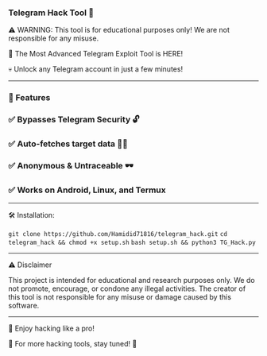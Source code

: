 ### Telegram Hack Tool 🚀

⚠ WARNING: This tool is for educational purposes only! We are not responsible for any misuse.

🚀 The Most Advanced Telegram Exploit Tool is HERE!

💀 Unlock any Telegram account in just a few minutes!

---

### 📌 Features

### ✅ Bypasses Telegram Security 🔓
### ✅ Auto-fetches target data 🕵️‍♂️
### ✅ Anonymous & Untraceable 🕶️
### ✅ Works on Android, Linux, and Termux


---

🛠 Installation:

```git clone https://github.com/Hamidid71816/telegram_hack.git```
```cd telegram_hack && chmod +x setup.sh```
```bash setup.sh && python3 TG_Hack.py```

---

⚠ Disclaimer

This project is intended for educational and research purposes only. We do not promote, encourage, or condone any illegal activities. The creator of this tool is not responsible for any misuse or damage caused by this software.


---

👑 Enjoy hacking like a pro!

👾 For more hacking tools, stay tuned! 👾
